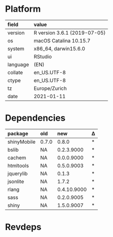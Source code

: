 # Platform

|field    |value                        |
|:--------|:----------------------------|
|version  |R version 3.6.1 (2019-07-05) |
|os       |macOS Catalina 10.15.7       |
|system   |x86_64, darwin15.6.0         |
|ui       |RStudio                      |
|language |(EN)                         |
|collate  |en_US.UTF-8                  |
|ctype    |en_US.UTF-8                  |
|tz       |Europe/Zurich                |
|date     |2021-01-11                   |

# Dependencies

|package     |old   |new         |Δ  |
|:-----------|:-----|:-----------|:--|
|shinyMobile |0.7.0 |0.8.0       |*  |
|bslib       |NA    |0.2.3.9000  |*  |
|cachem      |NA    |0.0.0.9000  |*  |
|htmltools   |NA    |0.5.0.9003  |*  |
|jquerylib   |NA    |0.1.3       |*  |
|jsonlite    |NA    |1.7.2       |*  |
|rlang       |NA    |0.4.10.9000 |*  |
|sass        |NA    |0.2.0.9005  |*  |
|shiny       |NA    |1.5.0.9007  |*  |

# Revdeps

